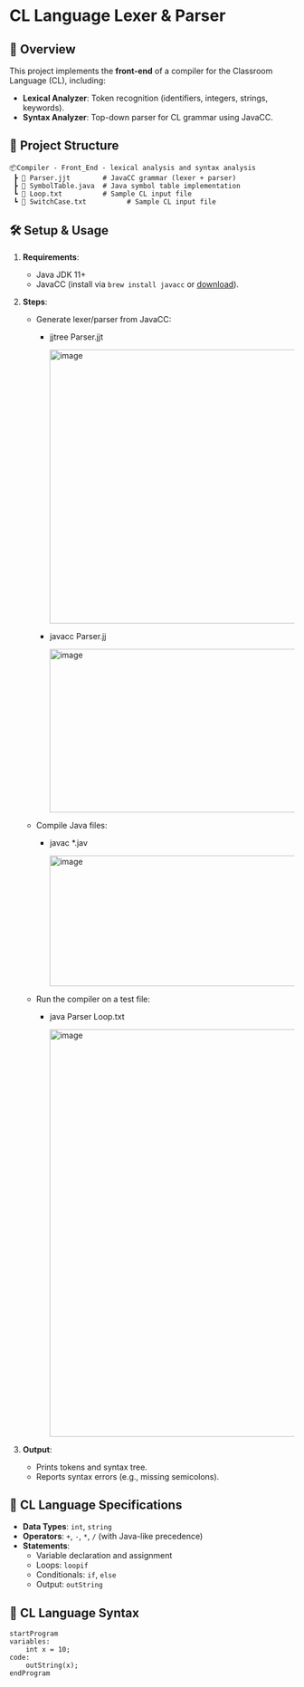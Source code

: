 #  **CL Language Lexer & Parser**  

## 📌 Overview  
This project implements the **front-end** of a compiler for the Classroom Language (CL), including:  
- **Lexical Analyzer**: Token recognition (identifiers, integers, strings, keywords).  
- **Syntax Analyzer**: Top-down parser for CL grammar using JavaCC.

## 📁 Project Structure

```plaintext
📦Compiler - Front_End - lexical analysis and syntax analysis
 ┣ 📜 Parser.jjt        # JavaCC grammar (lexer + parser)
 ┣ 📜 SymbolTable.java  # Java symbol table implementation
 ┗ 📜 Loop.txt          # Sample CL input file
 ┗ 📜 SwitchCase.txt          # Sample CL input file
```
  
## 🛠️ Setup & Usage  
1. **Requirements**:  
   - Java JDK 11+  
   - JavaCC (install via `brew install javacc` or [download](https://javacc.org/)).  

2. **Steps**:
   
   - Generate lexer/parser from JavaCC:
       - jjtree Parser.jjt
         
            <img width="975" height="484" alt="image" src="https://github.com/user-attachments/assets/ae33aa57-d168-4d1c-b0fb-ab001f303ab7" />

       - javacc Parser.jj
         
         <img width="946" height="289" alt="image" src="https://github.com/user-attachments/assets/291449a4-0d96-4def-834e-34549d6f9943" />

    - Compile Java files:
       - javac *.jav
         
         <img width="975" height="231" alt="image" src="https://github.com/user-attachments/assets/9d17f906-f812-4c49-8319-255f0df632ae" />
   
    -  Run the compiler on a test file:
       - java Parser Loop.txt
         
         <img width="923" height="720" alt="image" src="https://github.com/user-attachments/assets/78c99d1d-dd5e-4a0c-be86-632b76a2cc13" />


4. **Output**:  
   - Prints tokens and syntax tree. 
   - Reports syntax errors (e.g., missing semicolons).
  
 
## 🧾 CL Language Specifications

- **Data Types**: `int`, `string`
- **Operators**: `+`, `-`, `*`, `/` (with Java-like precedence)
- **Statements**:
  - Variable declaration and assignment
  - Loops: `loopif`
  - Conditionals: `if`, `else`
  - Output: `outString`


## 📜 CL Language Syntax
```
startProgram  
variables:  
    int x = 10;  
code:  
    outString(x);  
endProgram
```
